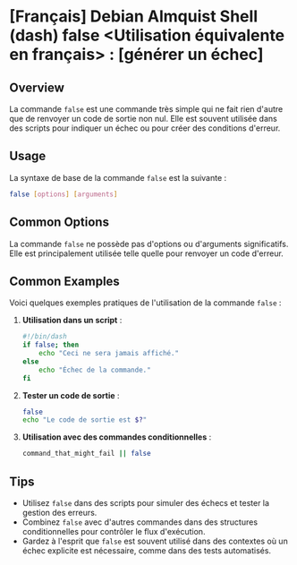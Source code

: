 # [Français] Debian Almquist Shell (dash) false <Utilisation équivalente en français> : [générer un échec]

## Overview
La commande `false` est une commande très simple qui ne fait rien d'autre que de renvoyer un code de sortie non nul. Elle est souvent utilisée dans des scripts pour indiquer un échec ou pour créer des conditions d'erreur.

## Usage
La syntaxe de base de la commande `false` est la suivante :

```sh
false [options] [arguments]
```

## Common Options
La commande `false` ne possède pas d'options ou d'arguments significatifs. Elle est principalement utilisée telle quelle pour renvoyer un code d'erreur.

## Common Examples
Voici quelques exemples pratiques de l'utilisation de la commande `false` :

1. **Utilisation dans un script** :
   ```sh
   #!/bin/dash
   if false; then
       echo "Ceci ne sera jamais affiché."
   else
       echo "Échec de la commande."
   fi
   ```

2. **Tester un code de sortie** :
   ```sh
   false
   echo "Le code de sortie est $?"
   ```

3. **Utilisation avec des commandes conditionnelles** :
   ```sh
   command_that_might_fail || false
   ```

## Tips
- Utilisez `false` dans des scripts pour simuler des échecs et tester la gestion des erreurs.
- Combinez `false` avec d'autres commandes dans des structures conditionnelles pour contrôler le flux d'exécution.
- Gardez à l'esprit que `false` est souvent utilisé dans des contextes où un échec explicite est nécessaire, comme dans des tests automatisés.